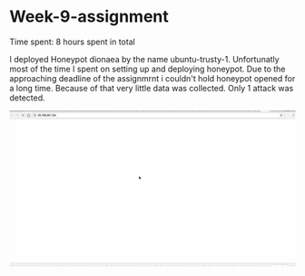 # Week-9-assignment
Time spent: 8 hours spent in total


I deployed Honeypot dionaea by the name ubuntu-trusty-1. 
Unfortunatly most of the time I spent on setting up and deploying honeypot. Due to the approaching deadline of the assignmrnt i couldn't hold honeypot opened for a long time. Because of that very little data was collected. Only 1 attack was detected. 

<img src='hon2.gif' title='hon2' width='' alt='' />
